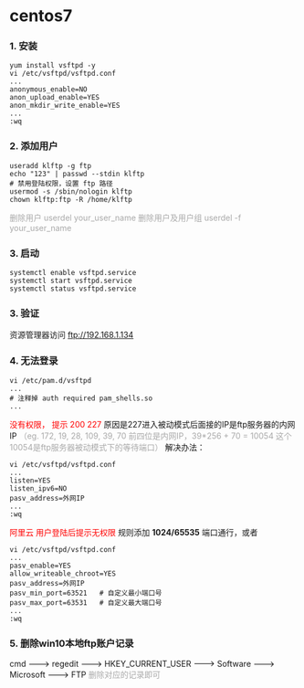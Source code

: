# centos7
### 1. 安装
```shell
yum install vsftpd -y﻿
vi /etc/vsftpd/vsftpd.conf
...
anonymous_enable=NO
anon_upload_enable=YES
anon_mkdir_write_enable=YES
...
:wq
```
### 2. 添加用户
```
useradd klftp -g ftp
echo "123" | passwd --stdin klftp
# 禁用登陆权限，设置 ftp 路径
usermod -s /sbin/nologin klftp
chown klftp:ftp -R /home/klftp
```
<font color="darkgray"> 删除用户 userdel your_user_name 删除用户及用户组 userdel -f your_user_name</font>
### 3. 启动
```
systemctl enable vsftpd.service
systemctl start vsftpd.service
systemctl status vsftpd.service
```
### 3. 验证
资源管理器访问 ftp://192.168.1.134
### 4. 无法登录
```shell
vi /etc/pam.d/vsftpd
...
# 注释掉 auth required pam_shells.so
...
```
<font color="red">没有权限， 提示 200 227</font>
原因是227进入被动模式后面接的IP是ftp服务器的内网IP
<font color="darkgray">（eg. 172, 19, 28, 109, 39, 70 前四位是内网IP，39*256 + 70 = 10054 这个10054是ftp服务器被动模式下的等待端口）</font>
解决办法：

```shell
vi /etc/vsftpd/vsftpd.conf
...
listen=YES
listen_ipv6=NO
pasv_address=外网IP
...
:wq
```
<font color="red">阿里云 用户登陆后提示无权限</font>
规则添加 **1024/65535** 端口通行，或者
```
vi /etc/vsftpd/vsftpd.conf
...
pasv_enable=YES
allow_writeable_chroot=YES
pasv_address=外网IP
pasv_min_port=63521   # 自定义最小端口号
pasv_max_port=63531   # 自定义最大端口号
...
:wq
```
### 5. 删除win10本地ftp账户记录
cmd ---> regedit ---> HKEY_CURRENT_USER ---> Software ---> Microsoft ---> FTP
<font color="darkgray"> 删除对应的记录即可</font>
